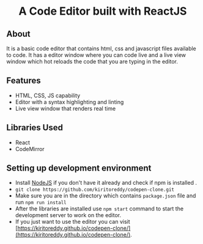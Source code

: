 <h1 align="center">A  Code Editor built with ReactJS</h1>

## About

It is a basic code editor that contains html, css and javascript files available to code. It has a editor window where you can code live and a live view window which hot reloads the code that you are typing in the editor.

## Features

- HTML, CSS, JS capability
- Editor with a syntax highlighting and linting
- Live view window that renders real time

## Libraries Used
- React
- CodeMirror
## Setting up development environment

- Install [NodeJS](https://nodejs.org/en/) if you don't have it already and check if npm is installed .
- `git clone https://github.com/kiritoreddy/codepen-clone.git`
- Make sure you are in the directory which contains `package.json` file and run `npm run install`
- After the libraries are installed use `npm start` command to start the development server to work on the editor.
- If you just want to use the editor you can visit [https://kiritoreddy.github.io/codepen-clone/](https://kiritoreddy.github.io/codepen-clone/).

